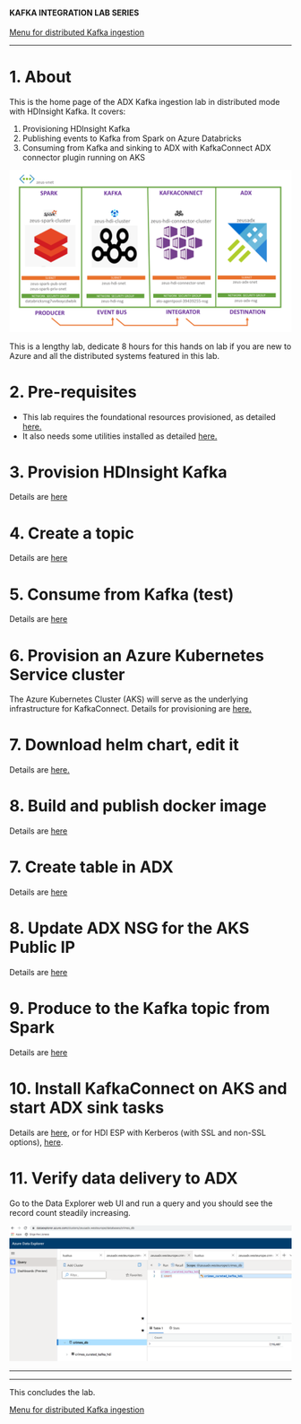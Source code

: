 #### KAFKA INTEGRATION LAB SERIES

[Menu for distributed Kafka ingestion](../README.md)
<hr>

# 1. About

This is the home page of the ADX Kafka ingestion lab in distributed mode with HDInsight Kafka.
It covers:
1.  Provisioning HDInsight Kafka
2.  Publishing events to Kafka from Spark on Azure Databricks
3.  Consuming from Kafka and sinking to ADX with KafkaConnect ADX connector plugin running on AKS

![HDI](../images/HDI-E2E.png)

This is a lengthy lab, dedicate 8 hours for this hands on lab if you are new to Azure and all the distributed systems featured in this lab.

# 2. Pre-requisites

- This lab requires the foundational resources provisioned, as detailed [here.](../common/README.md)
- It also needs some utilities installed as detailed [here.](../common/conf-dev-machine.md)

# 3. Provision HDInsight Kafka
Details are [here](create-hdi.md)

# 4. Create a topic
Details are [here](create-topic.md)

# 5. Consume from Kafka (test)
Details are [here](smoke-test-kafka.md)

# 6. Provision an Azure Kubernetes Service cluster
The Azure Kubernetes Cluster (AKS) will serve as the underlying infrastructure for KafkaConnect.
Details for provisioning are [here.](create-connect-cluster.md)

# 7. Download helm chart, edit it
Details are [here.](download-helm-edit.md)

# 8. Build and publish docker image
Details are [here](build-image.md)

# 7.  Create table in ADX
Details are [here](create-adx-table.md)

# 8. Update ADX NSG for the AKS Public IP
Details are [here](update-adx-nsg.md)

# 9. Produce to the Kafka topic from Spark
Details are [here](produce-to-kafka.md)

# 10. Install KafkaConnect on AKS and start ADX sink tasks 
Details are [here](connectors-crud.md), or for HDI ESP with Kerberos (with SSL and non-SSL options), [here](connectors-crud-esp.md).

# 11. Verify data delivery to ADX

Go to the Data Explorer web UI and run a query and you should see the record count steadily increasing.

![ADX](../images/flow-2.png)
<br>
<hr>
<hr>
This concludes the lab.

[Menu for distributed Kafka ingestion](../README.md)





